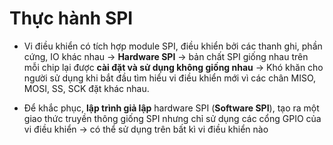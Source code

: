 # Thực hành SPI

- Vi điều khiển có tích hợp module SPI, điều khiển bởi các thanh ghi, phần cứng, IO khác nhau -> **Hardware SPI** -> bản chất SPI giống nhau trên mỗi chip lại được **cài đặt và sử dụng không giống nhau** ->  Khó khăn cho người sử dụng khi bắt đầu tìm hiểu vi điều khiển mới vì các chân MISO, MOSI, SS, SCK đặt khác nhau.

- Để khắc phục, **lập trình giả lập** hardware SPI (**Software SPI**), tạo ra một giao thức truyền thông giống SPI nhưng chỉ sử dụng các cổng GPIO của vi điều khiển -> có thể sử dụng trên bất kì vi điều khiển nào

